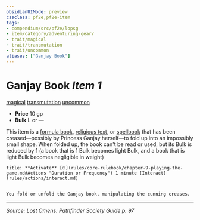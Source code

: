 ```yaml
---
obsidianUIMode: preview
cssclass: pf2e,pf2e-item
tags:
- compendium/src/pf2e/lopsg
- item/category/adventuring-gear/
- trait/magical
- trait/transmutation
- trait/uncommon
aliases: ["Ganjay Book"]
---
```

# Ganjay Book *Item 1*  
[magical](magical.md "Magical Item Trait")  [transmutation](transmutation.md "Transmutation School Trait")  [uncommon](uncommon.md "Uncommon Rarity Trait")  

- **Price** 10 gp
- **Bulk** L or —

This item is a [formula book](formula-book-blank.md), [religious text](religious-text.md), or [spellbook](spellbook-blank.md) that has been creased—possibly by Princess Ganjay herself—to fold up into an impossibly small shape. When folded up, the book can't be read or used, but its Bulk is reduced by 1 (a book that is 1 Bulk becomes light Bulk, and a book that is light Bulk becomes negligible in weight)

```ad-embed-ability
title: **Activate** [⏲](rules/core-rulebook/chapter-9-playing-the-game.md#Actions "Duration or Frequency") 1 minute [Interact](rules/actions/interact.md)


You fold or unfold the Ganjay book, manipulating the cunning creases.
```


---
*Source: Lost Omens: Pathfinder Society Guide p. 97*